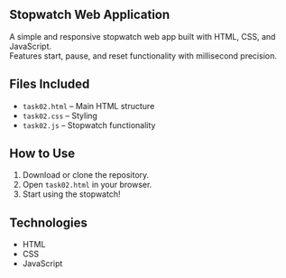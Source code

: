 ##  Stopwatch Web Application

A simple and responsive stopwatch web app built with HTML, CSS, and JavaScript.  
Features start, pause, and reset functionality with millisecond precision.

##  Files Included
- `task02.html` – Main HTML structure
- `task02.css` – Styling
- `task02.js` – Stopwatch functionality

##  How to Use
1. Download or clone the repository.
2. Open `task02.html` in your browser.
3. Start using the stopwatch!

 ## Technologies
- HTML
- CSS
- JavaScript
